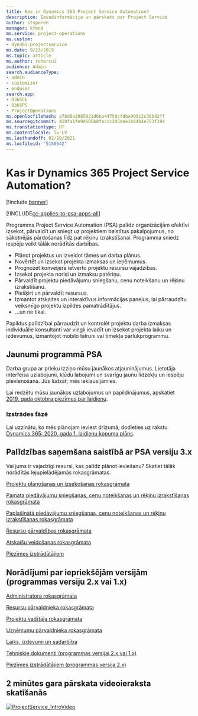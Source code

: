 ```yaml
---
title: Kas ir Dynamics 365 Project Service Automation?
description: Ievadinformācija un pārskats par Project Service
author: stsporen
manager: kfend
ms.service: project-operations
ms.custom:
- dyn365-projectservice
ms.date: 9/23/2019
ms.topic: article
ms.author: ruhercul
audience: Admin
search.audienceType:
- admin
- customizer
- enduser
search.app:
- D365CE
- D365PS
- ProjectOperations
ms.openlocfilehash: a78d8a2085821d6ba44750cfdba909c2c38b42ff
ms.sourcegitcommit: 418fa1fe9d605b8faccc2d5dee1b04b4e753f194
ms.translationtype: HT
ms.contentlocale: lv-LV
ms.lasthandoff: 02/10/2021
ms.locfileid: "5150542"
---
```

# <a name="what-is-dynamics-365-project-service-automation"></a>Kas ir Dynamics 365 Project Service Automation?

[!include [banner](../includes/psa-now-project-operations.md)]

[!INCLUDE[cc-applies-to-psa-apps-all](../includes/cc-applies-to-psa-apps-all.md)]

Programma Project Service Automation (PSA) palīdz organizācijām efektīvi izsekot, pārvaldīt un sniegt uz projektiem balstītus pakalpojumus, no sākotnējās pārdošanas līdz pat rēķinu izrakstīšanai. Programma sniedz iespēju veikt tālāk norādītās darbības.

- Plānot projektus un izveidot tāmes un darba plānus.
- Novērtēt un izsekot projekta izmaksas un ieņēmumus.
- Prognozēt konveijerā ietverto projektu resursu vajadzības.
- Izsekot projekta norisi un izmaksu patēriņu.
- Pārvaldīt projektu piedāvājumu sniegšanu, cenu noteikšanu un rēķinu izrakstīšanu.
- Piešķirt un pārvaldīt resursus.
- Izmantot atskaites un interaktīvus informācijas paneļus, lai pārraudzītu veiksmīgo projektu izpildes pamatrādītājus.
- ...un ne tikai.

Papildus palīdzībai pārraudzīt un kontrolēt projektu darba izmaksas individuālie konsultanti var viegli ievadīt un izsekot projekta laiku un izdevumus, izmantojot mobilo tālruni vai tīmekļa pārlūkprogrammu.

## <a name="whats-new-in-psa"></a>Jaunumi programmā PSA
Darba grupa ar prieku izziņo mūsu jaunākos atjauninājumus. Lietotāja interfeisa uzlabojumi, kļūdu labojumi un svarīgu jaunu līdzekļu un iespēju pievienošana. Jūs lūdzāt; mēs ieklausījāmies.

Lai redzētu mūsu jaunākos uzlabojumus un papildinājumus, apskatiet [2019. gada oktobra piezīmes par laidienu](https://docs.microsoft.com/dynamics365-release-plan/2019wave2/index).

### <a name="in-development"></a>Izstrādes fāzē
Lai uzzinātu, ko mēs plānojam ieviest drīzumā, dodieties uz rakstu [Dynamics 365: 2020. gada 1. laidienu kopuma plāns](https://docs.microsoft.com/dynamics365-release-plan/2020wave1/index).

## <a name="get-help-with-psa-version-3x"></a>Palīdzības saņemšana saistībā ar PSA versiju 3.x
Vai jums ir vajadzīgi resursi, kas palīdz plānot ieviešanu? Skatiet tālāk norādītās lejupielādējamās rokasgrāmatas.

 [Projektu plānošanas un izsekošanas rokasgrāmata](../psa/implementation-guides/project-planning-tracking.md)

 [Pamata piedāvājumu sniegšanas, cenu noteikšanas un rēķinu izrakstīšanas rokasgrāmata](../psa/implementation-guides/begin-quoting-pricing-billing.md)

 [Paplašinātā piedāvājumu sniegšanas, cenu noteikšanas un rēķinu izrakstīšanas rokasgrāmata](../psa/implementation-guides/adv-quoting-pricing-billing.md)

 [Resursu pārvaldības rokasgrāmata](../psa/implementation-guides/resource-management-guide.md)

 [Atskaišu veidošanas rokasgrāmata](../psa/implementation-guides/reporting-guide.md)

 [Piezīmes izstrādātājiem](../psa/developer-guides/overview-dev-notes-v3.x.md)

## <a name="guidance-for-earlier-versions-app-version-2x-or-1x"></a>Norādījumi par iepriekšējām versijām (programmas versiju 2.x vai 1.x)
 [Administratora rokasgrāmata](../psa/admin-guide.md)

 [Resursu pārvaldnieka rokasgrāmata](../psa/resource-manager-guide.md)

 [Projektu vadītāja rokasgrāmata](../psa/project-manager-guide.md)

 [Uzņēmumu pārvaldnieka rokasgrāmata](../psa/account-manager-guide.md)

 [Laiks, izdevumi un sadarbība](../psa/time-expense-collaboration-guide.md)

 [Tehniskie dokumenti (programmas versijai 2.x vai 1.x)](../psa/white-papers.md)

 [Piezīmes izstrādātājiem (programmas versija 2.x)](../psa/developer-guides/add-custom-qoi-forms-v2.x.md)

 ## <a name="watch-a-2-minute-overview-video"></a>2 minūtes gara pārskata videoieraksta skatīšanās
 <a name="heroArea"></a> [![ProjectService_IntroVideo](../psa/media/project-service-intro-video.png "ProjectService_IntroVideo")](https://go.microsoft.com/fwlink/p/?LinkId=799457)


